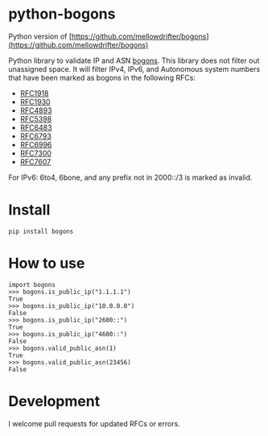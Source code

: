 # python-bogons

Python version of [https://github.com/mellowdrifter/bogons](https://github.com/mellowdrifter/bogons)


Python library to validate IP and ASN [bogons](https://en.wikipedia.org/wiki/Bogon_filtering).
This library does not filter out unassigned space. It will filter IPv4, IPv6, and Autonomous system numbers that have been marked as bogons in the following RFCs:
* [RFC1918](https://tools.ietf.org/html/rfc1918)
* [RFC1930](https://tools.ietf.org/html/rfc1930)
* [RFC4893](https://tools.ietf.org/html/rfc4893)
* [RFC5398](https://tools.ietf.org/html/rfc5398)
* [RFC6483](https://tools.ietf.org/html/rfc6483)
* [RFC6793](https://tools.ietf.org/html/rfc6793)
* [RFC6996](https://tools.ietf.org/html/rfc6996)
* [RFC7300](https://tools.ietf.org/html/rfc7300)
* [RFC7607](https://tools.ietf.org/html/rfc7607)

For IPv6: 6to4, 6bone, and any prefix not in 2000::/3 is marked as invalid.


# Install
```pip install bogons```

# How to use
```
import bogons
>>> bogons.is_public_ip("1.1.1.1")
True
>>> bogons.is_public_ip("10.0.0.0")
False
>>> bogons.is_public_ip("2600::")
True
>>> bogons.is_public_ip("4600::")
False
>>> bogons.valid_public_asn(1)
True
>>> bogons.valid_public_asn(23456)
False
```

# Development
I welcome pull requests for updated RFCs or errors.